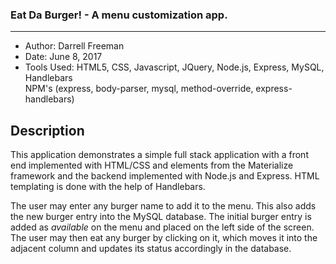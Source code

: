 ### Eat Da Burger! - A menu customization app.
***

- Author:  Darrell Freeman
- Date: June 8, 2017
- Tools Used:  HTML5, CSS, Javascript, JQuery, Node.js, Express, MySQL, Handlebars</br>
NPM's (express, body-parser, mysql, method-override, express-handlebars)


## Description

This application demonstrates a simple full stack application with a front end implemented with HTML/CSS and elements from the Materialize framework and the backend implemented with Node.js and Express. HTML templating is done with the help of Handlebars.

The user may enter any burger name to add it to the menu. This also adds the new burger entry into the MySQL database. The initial burger entry is added as *available* on the menu and placed on the left side of the screen. The user may then eat any burger by clicking on it, which moves it into the adjacent column and updates its status accordingly in the database.
